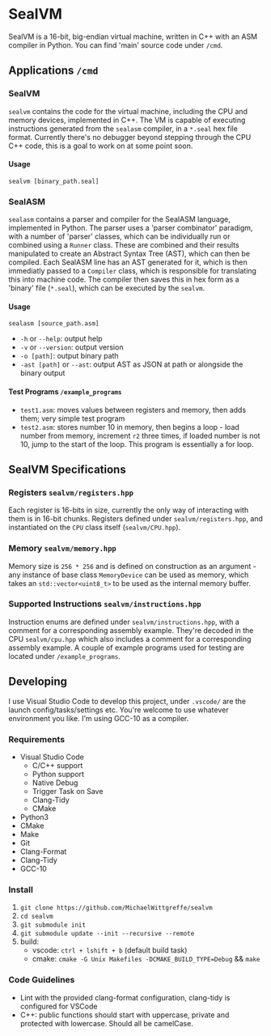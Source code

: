 # SealVM
SealVM is a 16-bit, big-endian virtual machine, written in C++ with an ASM compiler in Python. You can find 'main' source code under `/cmd`. 

## Applications `/cmd`
### SealVM
`sealvm` contains the code for the virtual machine, including the CPU and memory devices, implemented in C++. The VM is capable of executing instructions generated from the `sealasm` compiler, in a `*.seal` hex file format. Currently there's no debugger beyond stepping through the CPU C++ code, this is a goal to work on at some point soon.

#### Usage
`sealvm [binary_path.seal]`

### SealASM
`sealasm` contains a parser and compiler for the SealASM language, implemented in Python. The parser uses a 'parser combinator' paradigm, with a number of 'parser' classes, which can be individually run or combined using a `Runner` class. These are combined and their results manipulated to create an Abstract Syntax Tree (AST), which can then be compiled. Each SealASM line has an AST generated for it, which is then immediatly passed to a `Compiler` class, which is responsible for translating this into machine code. The compiler then saves this in hex form as a 'binary' file (`*.seal`), which can be executed by the `sealvm`.

#### Usage
`sealasm [source_path.asm]`
- `-h` or `--help`: output help
- `-v` or `--version`: output version
- `-o [path]`: output binary path
- `-ast [path]` or `--ast`: output AST as JSON at path or alongside the binary output

#### Test Programs `/example_programs`
- `test1.asm`: moves values between registers and memory, then adds them; very simple test program
- `test2.asm`: stores number 10 in memory, then begins a loop - load number from memory, increment `r2` three times, if loaded number is not 10, jump to the start of the loop. This program is essentially a for loop.

## SealVM Specifications
### Registers `sealvm/registers.hpp`
Each register is 16-bits in size, currently the only way of interacting with them is in 16-bit chunks. Registers defined under `sealvm/registers.hpp`, and instantiated on the `CPU` class itself (`sealvm/CPU.hpp`).

### Memory `sealvm/memory.hpp`
Memory size is `256 * 256` and is defined on construction as an argument - any instance of base class `MemoryDevice` can be used as memory, which takes an `std::vector<uint8_t>` to be used as the internal memory buffer.

### Supported Instructions `sealvm/instructions.hpp`
Instruction enums are defined under `sealvm/instructions.hpp`, with a comment for a corresponding assembly example. They're decoded in the CPU `sealvm/cpu.hpp` which also includes a comment for a corresponding assembly example. A couple of example programs used for testing are located under `/example_programs`.

## Developing
I use Visual Studio Code to develop this project, under `.vscode/` are the launch config/tasks/settings etc. You're welcome to use whatever environment you like. I'm using GCC-10 as a compiler.

### Requirements
- Visual Studio Code
    - C/C++ support
    - Python support
    - Native Debug
    - Trigger Task on Save
    - Clang-Tidy
    - CMake
- Python3
- CMake
- Make
- Git
- Clang-Format
- Clang-Tidy
- GCC-10

### Install
1. `git clone https://github.com/MichaelWittgreffe/sealvm`
2. `cd sealvm`
3. `git submodule init`
4. `git submodule update --init --recursive --remote`
5. build:
    - vscode: `ctrl + lshift + b` (default build task) 
    - cmake: `cmake -G Unix Makefiles -DCMAKE_BUILD_TYPE=Debug` && `make`

### Code Guidelines
- Lint with the provided clang-format configuration, clang-tidy is configured for VSCode
- C++: public functions should start with uppercase, private and protected with lowercase. Should all be camelCase.
